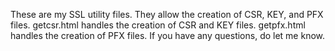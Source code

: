 These are my SSL utility files.
They allow the creation of CSR, KEY, and PFX files.
getcsr.html handles the creation of CSR and KEY files.
getpfx.html handles the creation of PFX files.
If you have any questions, do let me know.
